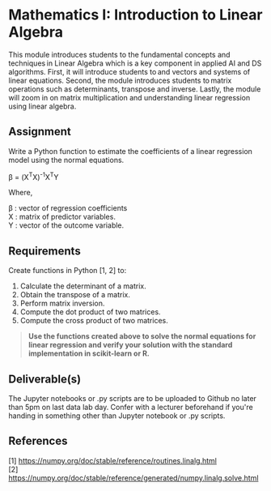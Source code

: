 # Mathematics I: Introduction to Linear Algebra

This module introduces students to the fundamental concepts and techniques in Linear Algebra which is a key component in applied AI and DS algorithms. First, it will introduce students to and vectors and systems of linear equations. Second, the module introduces students to matrix operations such as determinants, transpose and inverse. Lastly, the module will zoom in on matrix multiplication and understanding linear regression using linear algebra.

## Assignment

Write a Python function to estimate the coefficients of a linear regression model using the normal equations.

&beta; = (X<sup>T</sup>X)<sup>-1</sup>X<sup>T</sup>Y

Where,

&beta; : vector of regression coefficients <br>
X : matrix of predictor variables. <br>
Y : vector of the outcome variable. <br>


## Requirements

Create functions in Python [1, 2] to:

1. Calculate the determinant of a matrix.
2. Obtain the transpose of a matrix.
3. Perform matrix inversion.
4. Compute the dot product of two matrices.
5. Compute the cross product of two matrices.


> **Use the functions created above to solve the normal equations for linear regression and verify your solution with the standard implementation in scikit-learn or R.**

## Deliverable(s)

The Jupyter notebooks or .py scripts are to be uploaded to Github no later than 5pm on last data lab day. Confer with a lecturer beforehand if you're handing in something other than Jupyter notebook or .py scripts.

## References
<a id="1">[1]</a>
<https://numpy.org/doc/stable/reference/routines.linalg.html>
<br>
<a id="2">[2]</a>
<https://numpy.org/doc/stable/reference/generated/numpy.linalg.solve.html>
<br>
